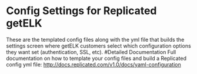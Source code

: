 # Config Settings for Replicated getELK
These are the templated config files along with the yml file that builds the settings screen where getELK customers select which configuration options they want set (authentication, SSL, etc). 
#Detailed Documentation
Full documentation on how to template your config files and build a Replicated config yml file: http://docs.replicated.com/v1.0/docs/yaml-configuration
